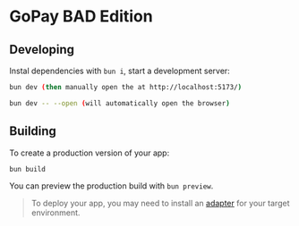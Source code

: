 # GoPay BAD Edition

## Developing

Instal dependencies with `bun i`, start a development server:

```bash
bun dev (then manually open the at http://localhost:5173/)

bun dev -- --open (will automatically open the browser)
```

## Building

To create a production version of your app:

```bash
bun build
```

You can preview the production build with `bun preview`.

> To deploy your app, you may need to install an [adapter](https://svelte.dev/docs/kit/adapters) for your target environment.
